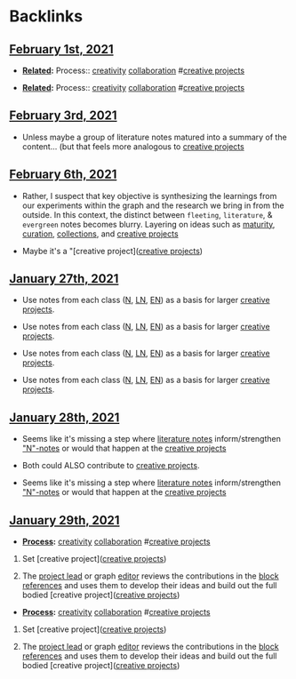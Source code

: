 
# Backlinks
## [February 1st, 2021](<February 1st, 2021.md>)
- **[Related](<Related.md>):** Process:: [creativity](<creativity.md>) [collaboration](<collaboration.md>) #[creative projects](<creative projects.md>)

- **[Related](<Related.md>):** Process:: [creativity](<creativity.md>) [collaboration](<collaboration.md>) #[creative projects](<creative projects.md>)

## [February 3rd, 2021](<February 3rd, 2021.md>)
- Unless maybe a group of literature notes matured into a summary of the content... (but that feels more analogous to [creative projects](<creative projects.md>)

## [February 6th, 2021](<February 6th, 2021.md>)
- Rather, I suspect that key objective is synthesizing the learnings from our experiments within the graph and the research we bring in from the outside. In this context, the distinct between `fleeting`, `literature`, & `evergreen` notes becomes blurry. Layering on ideas such as [maturity](<maturity.md>), [curation](<curation.md>), [collections](<collections.md>), and [creative projects](<creative projects.md>)

- Maybe it's a "[creative project]([creative projects](<creative projects.md>))

## [January 27th, 2021](<January 27th, 2021.md>)
- Use notes from each class ([N](<N.md>), [LN](<LN.md>), [EN](<EN.md>)) as a basis for larger [creative projects](<creative projects.md>).

- Use notes from each class ([N](<N.md>), [LN](<LN.md>), [EN](<EN.md>)) as a basis for larger [creative projects](<creative projects.md>).

- Use notes from each class ([N](<N.md>), [LN](<LN.md>), [EN](<EN.md>)) as a basis for larger [creative projects](<creative projects.md>).

- Use notes from each class ([N](<N.md>), [LN](<LN.md>), [EN](<EN.md>)) as a basis for larger [creative projects](<creative projects.md>).

## [January 28th, 2021](<January 28th, 2021.md>)
- Seems like it's missing a step where [literature notes](<literature notes.md>) inform/strengthen ["N"-notes](<"N"-notes.md>) or would that happen at the [creative projects](<creative projects.md>)

- Both could ALSO contribute to [creative projects](<creative projects.md>).

- Seems like it's missing a step where [literature notes](<literature notes.md>) inform/strengthen ["N"-notes](<"N"-notes.md>) or would that happen at the [creative projects](<creative projects.md>)

## [January 29th, 2021](<January 29th, 2021.md>)
- **[Process](<Process.md>):** [creativity](<creativity.md>) [collaboration](<collaboration.md>) #[creative projects](<creative projects.md>)

1. Set [creative project]([creative projects](<creative projects.md>))

4. The [project lead](<project lead.md>) or graph [editor](<editor.md>) reviews the contributions in the [block references](<block references.md>) and uses them to develop their ideas and build out the full bodied [creative project]([creative projects](<creative projects.md>))

- **[Process](<Process.md>):** [creativity](<creativity.md>) [collaboration](<collaboration.md>) #[creative projects](<creative projects.md>)

1. Set [creative project]([creative projects](<creative projects.md>))

4. The [project lead](<project lead.md>) or graph [editor](<editor.md>) reviews the contributions in the [block references](<block references.md>) and uses them to develop their ideas and build out the full bodied [creative project]([creative projects](<creative projects.md>))

